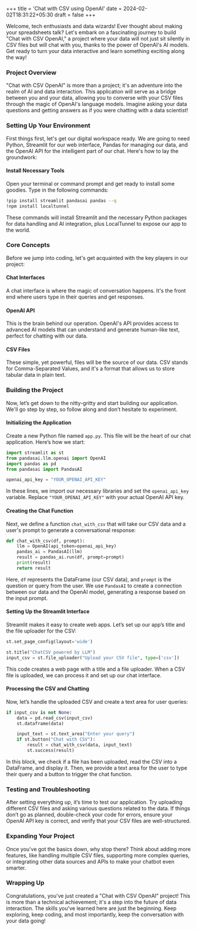 +++
title = 'Chat with CSV using OpenAI'
date = 2024-02-02T18:31:22+05:30
draft = false
+++


Welcome, tech enthusiasts and data wizards! Ever thought about making your spreadsheets talk? Let's embark on a fascinating journey to build "Chat with CSV OpenAI," a project where your data will not just sit silently in CSV files but will chat with you, thanks to the power of OpenAI's AI models. Get ready to turn your data interactive and learn something exciting along the way!

### Project Overview
"Chat with CSV OpenAI" is more than a project; it's an adventure into the realm of AI and data interaction. This application will serve as a bridge between you and your data, allowing you to converse with your CSV files through the magic of OpenAI's language models. Imagine asking your data questions and getting answers as if you were chatting with a data scientist!

### Setting Up Your Environment
First things first, let's get our digital workspace ready. We are going to need Python, Streamlit for our web interface, Pandas for managing our data, and the OpenAI API for the intelligent part of our chat. Here's how to lay the groundwork:

#### Install Necessary Tools
Open your terminal or command prompt and get ready to install some goodies. Type in the following commands:

```bash
!pip install streamlit pandasai pandas --q
!npm install localtunnel
```

These commands will install Streamlit and the necessary Python packages for data handling and AI integration, plus LocalTunnel to expose our app to the world.

### Core Concepts
Before we jump into coding, let's get acquainted with the key players in our project:

#### Chat Interfaces
A chat interface is where the magic of conversation happens. It's the front end where users type in their queries and get responses.

#### OpenAI API
This is the brain behind our operation. OpenAI's API provides access to advanced AI models that can understand and generate human-like text, perfect for chatting with our data.

#### CSV Files
These simple, yet powerful, files will be the source of our data. CSV stands for Comma-Separated Values, and it's a format that allows us to store tabular data in plain text.

### Building the Project
Now, let’s get down to the nitty-gritty and start building our application. We'll go step by step, so follow along and don’t hesitate to experiment.

#### Initializing the Application
Create a new Python file named `app.py`. This file will be the heart of our chat application. Here’s how we start:

```python
import streamlit as st
from pandasai.llm.openai import OpenAI
import pandas as pd
from pandasai import PandasAI

openai_api_key = "YOUR_OPENAI_API_KEY"
```

In these lines, we import our necessary libraries and set the `openai_api_key` variable. Replace `"YOUR_OPENAI_API_KEY"` with your actual OpenAI API key.

#### Creating the Chat Function
Next, we define a function `chat_with_csv` that will take our CSV data and a user's prompt to generate a conversational response:

```python
def chat_with_csv(df, prompt):
    llm = OpenAI(api_token=openai_api_key)
    pandas_ai = PandasAI(llm)
    result = pandas_ai.run(df, prompt=prompt)
    print(result)
    return result
```

Here, `df` represents the DataFrame (our CSV data), and `prompt` is the question or query from the user. We use `PandasAI` to create a connection between our data and the OpenAI model, generating a response based on the input prompt.

#### Setting Up the Streamlit Interface
Streamlit makes it easy to create web apps. Let’s set up our app’s title and the file uploader for the CSV:

```python
st.set_page_config(layout='wide')

st.title("ChatCSV powered by LLM")
input_csv = st.file_uploader("Upload your CSV file", type=['csv'])
```

This code creates a web page with a title and a file uploader. When a CSV file is uploaded, we can process it and set up our chat interface.

#### Processing the CSV and Chatting
Now, let’s handle the uploaded CSV and create a text area for user queries:

```python
if input_csv is not None:
    data = pd.read_csv(input_csv)
    st.dataframe(data)

    input_text = st.text_area("Enter your query")
    if st.button("Chat with CSV"):
        result = chat_with_csv(data, input_text)
        st.success(result)
```

In this block, we check if a file has been uploaded, read the CSV into a DataFrame, and display it. Then, we provide a text area for the user to type their query and a button to trigger the chat function.

### Testing and Troubleshooting
After setting everything up, it’s time to test our application. Try uploading different CSV files and asking various questions related to the data. If things don’t go as planned, double-check your code for errors, ensure your OpenAI API key is correct, and verify that your CSV files are well-structured.

### Expanding Your Project
Once you've got the basics down, why stop there? Think about adding more features, like handling multiple CSV files, supporting more complex queries, or integrating other data sources and APIs to make your chatbot even smarter.

### Wrapping Up
Congratulations, you've just created a "Chat with CSV OpenAI" project! This is more than a technical achievement; it's a step into the future of data interaction. The skills you've learned here are just the beginning. Keep exploring, keep coding, and most importantly, keep the conversation with your data going!
